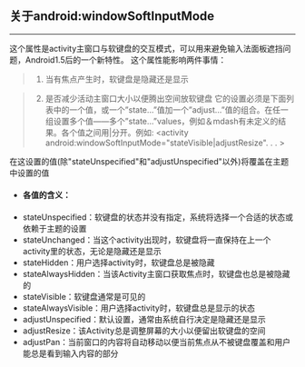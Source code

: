 ## 关于android:windowSoftInputMode
***
这个属性是activity主窗口与软键盘的交互模式，可以用来避免输入法面板遮挡问题，Android1.5后的一个新特性。
这个属性能影响两件事情：
>1. 当有焦点产生时，软键盘是隐藏还是显示

>2. 是否减少活动主窗口大小以便腾出空间放软键盘
它的设置必须是下面列表中的一个值，或一个”state…”值加一个”adjust…”值的组合。在任一组设置多个值——多个”state…”values，例如＆mdash有未定义的结果。各个值之间用|分开。例如:
        <activity android:windowSoftInputMode="stateVisible|adjustResize". . . >

在这设置的值(除"stateUnspecified"和"adjustUnspecified"以外)将覆盖在主题中设置的值


* #### 各值的含义：
 * stateUnspecified：软键盘的状态并没有指定，系统将选择一个合适的状态或依赖于主题的设置
 * stateUnchanged：当这个activity出现时，软键盘将一直保持在上一个activity里的状态，无论是隐藏还是显示
 * stateHidden：用户选择activity时，软键盘总是被隐藏
 * stateAlwaysHidden：当该Activity主窗口获取焦点时，软键盘也总是被隐藏的
 * stateVisible：软键盘通常是可见的
 * stateAlwaysVisible：用户选择activity时，软键盘总是显示的状态
 * adjustUnspecified：默认设置，通常由系统自行决定是隐藏还是显示
 * adjustResize：该Activity总是调整屏幕的大小以便留出软键盘的空间
 * adjustPan：当前窗口的内容将自动移动以便当前焦点从不被键盘覆盖和用户能总是看到输入内容的部分
